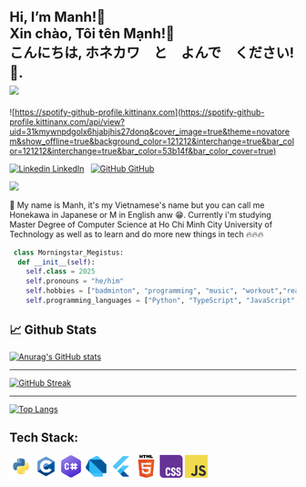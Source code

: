   <h1 style="font-size:1.5rem;"> 
    Hi, I’m Manh!👋 
    <br>
    Xin chào, Tôi tên Mạnh!👋
    <br>
    こんにちは, ホネカワ　と　よんで　ください!👋.　　
    <br>
    <img src="https://github.com/manhvipro123/manhvipro123/assets/88925958/b15e5de9-1b9e-431a-9b97-d69d379b6047"/>
  </h1>

![https://spotify-github-profile.kittinanx.com](https://spotify-github-profile.kittinanx.com/api/view?uid=31kmywnpdgolx6hjabjhis27donq&cover_image=true&theme=novatorem&show_offline=true&background_color=121212&interchange=true&bar_color=121212&interchange=true&bar_color=53b14f&bar_color_cover=true)

[![Linkedin](https://i.sstatic.net/gVE0j.png) LinkedIn](https://www.linkedin.com/in/ducmanh1810)
&nbsp;
[![GitHub](https://i.sstatic.net/tskMh.png) GitHub](https://github.com/manhvipro123)

![](https://komarev.com/ghpvc/?username=manhvipro123&base=1000&color=brightgreen&label=HANDSOME+POINT)
<p>
  👨 My name is Manh, it's my Vietnamese's name but you can call me Honekawa in Japanese or M in English anw 😁. Currently i'm studying Master Degree of Computer Science at Ho Chi Minh City University of Technology as well as to learn and do more new things in tech 🔥🔥🔥
</p>

```Python
 class Morningstar_Megistus:
  def __init__(self):
    self.class = 2025
    self.pronouns = "he/him"
    self.hobbies = ["badminton", "programming", "music", "workout","reading"]
    self.programming_languages = ["Python", "TypeScript", "JavaScript", "Dart","Java","C/C++","Kotlin","Swift","Go"]
```

 <h2>📈 Github Stats</h2>
 
[![Anurag's GitHub stats](https://github-readme-stats.vercel.app/api?username=manhvipro123&theme=radical&show_icons=true)](https://github.com/anuraghazra/github-readme-stats)

--------------------------------
[![GitHub Streak](https://streak-stats.demolab.com/?user=manhvipro123&theme=radical)](https://git.io/streak-stats)

--------------------------------
[![Top Langs](https://github-readme-stats.vercel.app/api/top-langs/?username=manhvipro123&layout=compact&theme=radical)](https://github.com/anuraghazra/github-readme-stats)


## Tech Stack:
<code><img height="40" src="https://raw.githubusercontent.com/github/explore/80688e429a7d4ef2fca1e82350fe8e3517d3494d/topics/python/python.png"></code>
<code><img height="40" src="https://raw.githubusercontent.com/github/explore/80688e429a7d4ef2fca1e82350fe8e3517d3494d/topics/c/c.png"></code>
<code><img height="40" src="https://raw.githubusercontent.com/github/explore/80688e429a7d4ef2fca1e82350fe8e3517d3494d/topics/csharp/csharp.png"></code>
<code><img height="40" src="https://raw.githubusercontent.com/github/explore/80688e429a7d4ef2fca1e82350fe8e3517d3494d/topics/dart/dart.png"></code>
<code><img height="40" src="https://raw.githubusercontent.com/github/explore/80688e429a7d4ef2fca1e82350fe8e3517d3494d/topics/flutter/flutter.png"></code>
<code><img height="40" src="https://raw.githubusercontent.com/github/explore/80688e429a7d4ef2fca1e82350fe8e3517d3494d/topics/html/html.png"></code>
<code><img height="40" src="https://raw.githubusercontent.com/github/explore/80688e429a7d4ef2fca1e82350fe8e3517d3494d/topics/css/css.png"></code>
<code><img height="40" src="https://raw.githubusercontent.com/github/explore/80688e429a7d4ef2fca1e82350fe8e3517d3494d/topics/javascript/javascript.png"></code>



